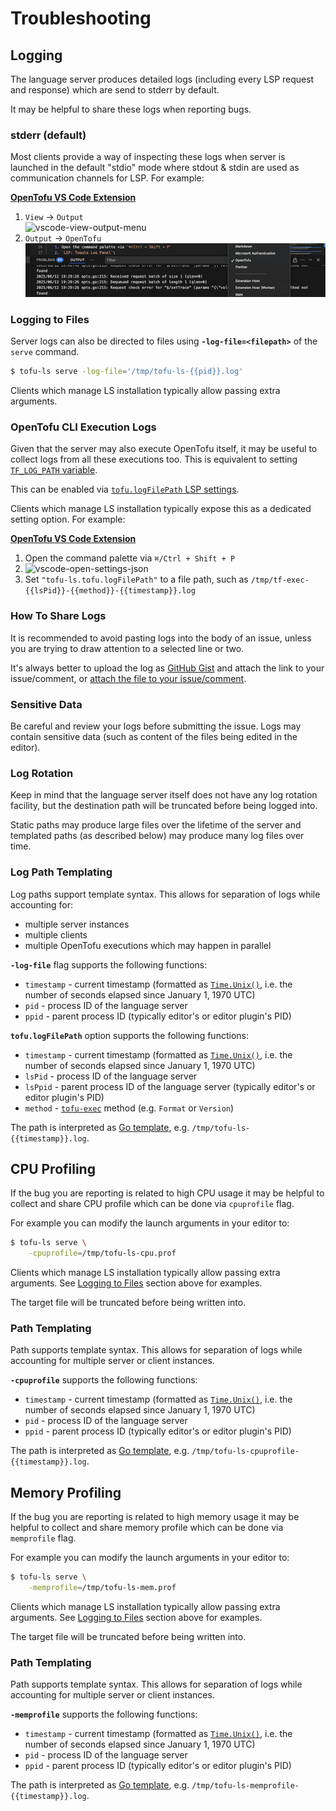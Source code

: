 # Troubleshooting

## Logging

The language server produces detailed logs (including every LSP request
and response) which are send to stderr by default.

It may be helpful to share these logs when reporting bugs.

### stderr (default)

Most clients provide a way of inspecting these logs when server is launched
in the default "stdio" mode where stdout & stdin are used as communication
channels for LSP. For example:

<!-- TODO: Update this link when we get a better display and itemName. See https://github.com/opentofu/vscode-opentofu/issues/30 -->

[**OpenTofu VS Code Extension**](https://marketplace.visualstudio.com/items?itemName=opentofu.vscode-opentofu)

1. `View` -> `Output`\
   ![vscode-view-output-menu](./images/vscode-view-output-menu.png)
2. `Output` -> `OpenTofu`\
   ![vscode-output-pane](./images/vscode-output-pane.png)

### Logging to Files

Server logs can also be directed to files using **`-log-file=<filepath>`**
of the `serve` command.

```sh
$ tofu-ls serve -log-file='/tmp/tofu-ls-{{pid}}.log'
```

Clients which manage LS installation typically allow passing extra arguments.

### OpenTofu CLI Execution Logs

Given that the server may also execute OpenTofu itself, it may be useful
to collect logs from all these executions too. This is equivalent
to setting [`TF_LOG_PATH` variable](https://opentofu.org/docs/internals/debugging/).

This can be enabled via [`tofu.logFilePath` LSP settings](./SETTINGS.md#logfilepath-string).

Clients which manage LS installation typically expose this as a dedicated setting option.
For example:

[**OpenTofu VS Code Extension**](https://marketplace.visualstudio.com/items?itemName=opentofu.vscode-opentofu)

1. Open the command palette via `⌘/Ctrl + Shift + P`
2. ![vscode-open-settings-json](./images/vscode-open-settings-json.png)
3. Set `"tofu-ls.tofu.logFilePath"` to a file path, such as `/tmp/tf-exec-{{lsPid}}-{{method}}-{{timestamp}}.log`

### How To Share Logs

It is recommended to avoid pasting logs into the body of an issue,
unless you are trying to draw attention to a selected line or two.

It's always better to upload the log as [GitHub Gist](https://gist.github.com/)
and attach the link to your issue/comment, or [attach the file to your issue/comment](https://docs.github.com/en/github/managing-your-work-on-github/file-attachments-on-issues-and-pull-requests).

### Sensitive Data

Be careful and review your logs before submitting the issue. Logs may contain sensitive data (such as content of the files being edited in the editor).

### Log Rotation

Keep in mind that the language server itself does not have any log rotation facility,
but the destination path will be truncated before being logged into.

Static paths may produce large files over the lifetime of the server and
templated paths (as described below) may produce many log files over time.

### Log Path Templating

Log paths support template syntax. This allows for separation of logs while accounting for:

- multiple server instances
- multiple clients
- multiple OpenTofu executions which may happen in parallel

**`-log-file`** flag supports the following functions:

- `timestamp` - current timestamp (formatted as [`Time.Unix()`](https://golang.org/pkg/time/#Time.Unix), i.e. the number of seconds elapsed since January 1, 1970 UTC)
- `pid` - process ID of the language server
- `ppid` - parent process ID (typically editor's or editor plugin's PID)

**`tofu.logFilePath`** option supports the following functions:

- `timestamp` - current timestamp (formatted as [`Time.Unix()`](https://golang.org/pkg/time/#Time.Unix), i.e. the number of seconds elapsed since January 1, 1970 UTC)
- `lsPid` - process ID of the language server
- `lsPpid` - parent process ID of the language server (typically editor's or editor plugin's PID)
- `method` - [`tofu-exec`](https://pkg.go.dev/github.com/opentofu/tofu-exec) method (e.g. `Format` or `Version`)

The path is interpreted as [Go template](https://golang.org/pkg/text/template/), e.g. `/tmp/tofu-ls-{{timestamp}}.log`.

## CPU Profiling

If the bug you are reporting is related to high CPU usage it may be helpful
to collect and share CPU profile which can be done via `cpuprofile` flag.

For example you can modify the launch arguments in your editor to:

```sh
$ tofu-ls serve \
	-cpuprofile=/tmp/tofu-ls-cpu.prof
```

Clients which manage LS installation typically allow passing extra arguments.
See [Logging to Files](#logging-to-files) section above for examples.

The target file will be truncated before being written into.

### Path Templating

Path supports template syntax. This allows for separation of logs while accounting for multiple server or client instances.

**`-cpuprofile`** supports the following functions:

- `timestamp` - current timestamp (formatted as [`Time.Unix()`](https://golang.org/pkg/time/#Time.Unix), i.e. the number of seconds elapsed since January 1, 1970 UTC)
- `pid` - process ID of the language server
- `ppid` - parent process ID (typically editor's or editor plugin's PID)

The path is interpreted as [Go template](https://golang.org/pkg/text/template/), e.g. `/tmp/tofu-ls-cpuprofile-{{timestamp}}.log`.

## Memory Profiling

If the bug you are reporting is related to high memory usage it may be helpful
to collect and share memory profile which can be done via `memprofile` flag.

For example you can modify the launch arguments in your editor to:

```sh
$ tofu-ls serve \
	-memprofile=/tmp/tofu-ls-mem.prof
```

Clients which manage LS installation typically allow passing extra arguments.
See [Logging to Files](#logging-to-files) section above for examples.

The target file will be truncated before being written into.

### Path Templating

Path supports template syntax. This allows for separation of logs while accounting for multiple server or client instances.

**`-memprofile`** supports the following functions:

- `timestamp` - current timestamp (formatted as [`Time.Unix()`](https://golang.org/pkg/time/#Time.Unix), i.e. the number of seconds elapsed since January 1, 1970 UTC)
- `pid` - process ID of the language server
- `ppid` - parent process ID (typically editor's or editor plugin's PID)

The path is interpreted as [Go template](https://golang.org/pkg/text/template/), e.g. `/tmp/tofu-ls-memprofile-{{timestamp}}.log`.
